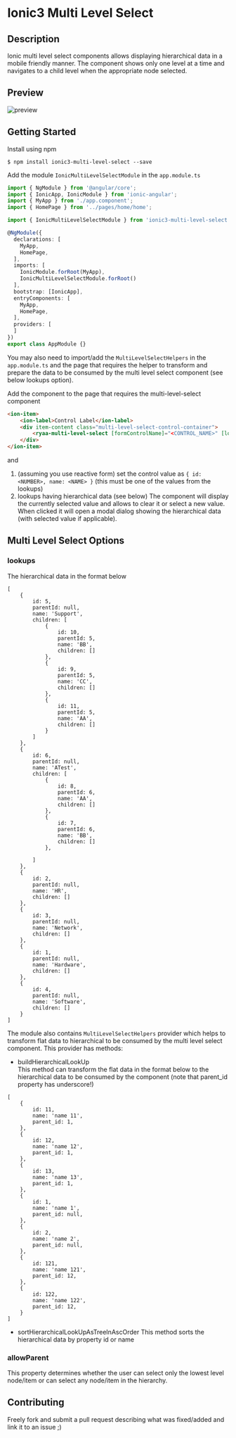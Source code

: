# Ionic3 Multi Level Select

## Description
Ionic multi level select components allows displaying hierarchical data in a mobile friendly manner. The component shows only one level at a time and navigates to a child level when the appropriate node selected.

## Preview
![preview](https://user-images.githubusercontent.com/3608222/45682050-e2fb6b00-bb47-11e8-9679-fb531ad3e431.gif)

## Getting Started
Install using npm

`$ npm install ionic3-multi-level-select --save`

Add the module `IonicMultiLevelSelectModule` in the `app.module.ts`
```typescript
import { NgModule } from '@angular/core';
import { IonicApp, IonicModule } from 'ionic-angular';
import { MyApp } from './app.component';
import { HomePage } from '../pages/home/home';

import { IonicMultiLevelSelectModule } from 'ionic3-multi-level-select';

@NgModule({
  declarations: [
    MyApp,
    HomePage,
  ],
  imports: [
    IonicModule.forRoot(MyApp),
    IonicMultiLevelSelectModule.forRoot()
  ],
  bootstrap: [IonicApp],
  entryComponents: [
    MyApp,
    HomePage,
  ],
  providers: [
  ]
})
export class AppModule {}
```

You may also need to import/add the `MultiLevelSelectHelpers` in the `app.module.ts` and the page that requires the helper to transform and prepare the data to be consumed by the multi level select component (see below lookups option).

Add the component to the page that requires the multi-level-select component
```html
<ion-item>
    <ion-label>Control Label</ion-label>
    <div item-content class="multi-level-select-control-container">
        <ryaa-multi-level-select [formControlName]="<CONTROL_NAME>" [lookups]="<CONTROL_HIERARCHICAL_DATA>"></ryaa-multi-level-select>
    </div>
</ion-item>
```
and 
1) (assuming you use reactive form) set the control value as `{ id: <NUMBER>, name: <NAME> }` (this must be one of the values from the lookups)
2) lookups having hierarchical data (see below)
The component will display the currently selected value and allows to clear it or select a new value. When clicked it will open a modal dialog showing the hierarchical data (with selected value if applicable).

## Multi Level Select Options

### lookups
The hierarchical data in the format below
```
[
    {
        id: 5,
        parentId: null,
        name: 'Support',
        children: [
            {
                id: 10,
                parentId: 5,
                name: 'BB',
                children: []
            },
            {
                id: 9,
                parentId: 5,
                name: 'CC',
                children: []
            },
            {
                id: 11,
                parentId: 5,
                name: 'AA',
                children: []
            }
        ]
    },
    {
        id: 6,
        parentId: null,
        name: 'ATest',
        children: [
            {
                id: 8,
                parentId: 6,
                name: 'AA',
                children: []
            },
            {
                id: 7,
                parentId: 6,
                name: 'BB',
                children: []
            },

        ]
    },
    {
        id: 2,
        parentId: null,
        name: 'HR',
        children: []
    },
    {
        id: 3,
        parentId: null,
        name: 'Network',
        children: []
    },
    {
        id: 1,
        parentId: null,
        name: 'Hardware',
        children: []
    },
    {
        id: 4,
        parentId: null,
        name: 'Software',
        children: []
    }
]
```

The module also contains `MultiLevelSelectHelpers` provider which helps to transform flat data to hierarchical to be consumed by the multi level select component. This provider has methods:

- buildHierarchicalLookUp   
This method can transform the flat data in the format below to the hierarchical data to be consumed by the component (note that parent_id property has underscore!)
```
[
    {
        id: 11,
        name: 'name 11',
        parent_id: 1,
    },
    {
        id: 12,
        name: 'name 12',
        parent_id: 1,
    },
    {
        id: 13,
        name: 'name 13',
        parent_id: 1,
    },
    {
        id: 1,
        name: 'name 1',
        parent_id: null,
    },
    {
        id: 2,
        name: 'name 2',
        parent_id: null,
    },
    {
        id: 121,
        name: 'name 121',
        parent_id: 12,
    },
    {
        id: 122,
        name: 'name 122',
        parent_id: 12,
    }
]
```

- sortHierarchicalLookUpAsTreeInAscOrder
This method sorts the hierarchical data by property id or name

### allowParent
This property determines whether the user can select only the lowest level node/item or can select any node/item in the hierarchy.

## Contributing
Freely fork and submit a pull request describing what was fixed/added and link it to an issue ;)
